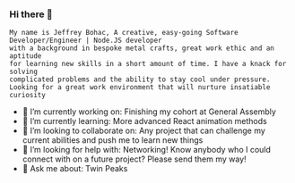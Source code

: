 ### Hi there 👋

    My name is Jeffrey Bohac, A creative, easy-going Software Developer/Engineer | Node.JS developer 
    with a background in bespoke metal crafts, great work ethic and an aptitude 
    for learning new skills in a short amount of time. I have a knack for solving 
    complicated problems and the ability to stay cool under pressure. 
    Looking for a great work environment that will nurture insatiable curiosity


- 🔭 I’m currently working on: 
    Finishing my cohort at General Assembly
- 🌱 I’m currently learning: 
    More advanced React animation methods
- 👯 I’m looking to collaborate on:
    Any project that can challenge my current abilities and push me to learn new things
- 🤔 I’m looking for help with: 
    Networking! Know anybody who I could connect with on a future project? Please send them my way!
- 💬 Ask me about: 
    Twin Peaks

